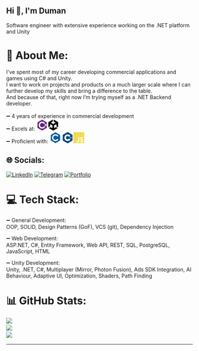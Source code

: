 ## Hi 👋, I'm Duman 
Software engineer with extensive experience working on the .NET platform and Unity


# 💫 About Me:
I've spent most of my career developing commercial applications and games using C# and Unity. <br>I want to work on projects and products on a much larger scale where I can further develop my skills and bring a difference to the table. <br>And because of that, right now I’m trying myself as a .NET Backend developer.<br><br>:heavy_minus_sign: 4 years of experience in commercial development<br>:heavy_minus_sign: Excels at: <img src="https://github.com/devicons/devicon/blob/master/icons/csharp/csharp-plain.svg" alt="c#" width="30" height="30"/><img src="https://github.com/devicons/devicon/blob/master/icons/unity/unity-plain.svg" alt="unity" width="30" height="30"/><br>:heavy_minus_sign: Proficient with: <img src="https://github.com/devicons/devicon/blob/master/icons/c/c-plain.svg" alt="c" width="30" height="30"/> <img src="https://github.com/devicons/devicon/blob/master/icons/cplusplus/cplusplus-plain.svg" alt="c++" width="30" height="30"/><img src="https://github.com/devicons/devicon/blob/master/icons/javascript/javascript-plain.svg" alt="javascript" width="30" height="30"/> 


## 🌐 Socials:
[![LinkedIn](https://img.shields.io/badge/LinkedIn-%230077B5.svg?logo=linkedin&logoColor=white)](https://linkedin.com/in/https://www.linkedin.com/in/duman-batkulinov-8426a0213/)
[![Telegram](https://img.shields.io/badge/Telegram-2CA5E0?style=flat-squeare&logo=telegram&logoColor=white)](https://t.me/dumbat/) 
[![Portfolio](https://img.shields.io/badge/website-36454F?style=flat-squeare&logo=safari&logoColor=white&logoSize=auto)](https://batkulinov.tilda.ws/) 


# 💻 Tech Stack:
:heavy_minus_sign: General Development: <br/>
OOP, SOLID, Design Patterns (GoF), VCS (git), Dependency Injection<br/>

:heavy_minus_sign: Web Development: <br/>
ASP.NET, C#, Entity Framework, Web API, REST, SQL, PostgreSQL, JavaScript, HTML<br/>

:heavy_minus_sign: Unity Development: <br/>
Unity, .NET, C#, Multiplayer (Mirror, Photon Fusion), Ads SDK Integration, AI Behaviour, Adaptive UI, Optimization, Shaders, Path Finding


# 📊 GitHub Stats:
![](https://github-readme-stats.vercel.app/api?username=DumanBat&theme=dracula&hide_border=true&include_all_commits=true&count_private=true)<br/>
![](https://github-readme-streak-stats.herokuapp.com/?user=DumanBat&theme=dracula&hide_border=true)<br/>
![](https://github-readme-stats.vercel.app/api/top-langs/?username=DumanBat&theme=dracula&hide_border=true&include_all_commits=true&count_private=true&layout=compact)

---
